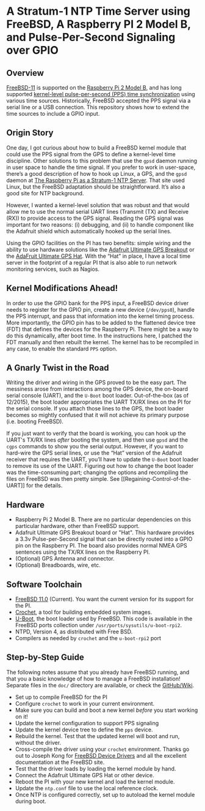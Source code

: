# A Stratum-1 NTP Time Server using FreeBSD, A Raspberry PI 2 Model B, and Pulse-Per-Second Signaling over GPIO

## Overview

[FreeBSD-11](https://www.freebsd.org) is supported on the [Raspberry Pi 2 Model B](https://www.raspberrypi.org/products/raspberry-pi-2-model-b/), and has long supported [kernel-level pulse-per-second (PPS) time synchronization](http://docs.freebsd.org/doc/8.1-RELEASE/usr/share/doc/ntp/pps.html) using various time sources. Historically, FreeBSD accepted the PPS signal via a serial line or a USB connection. This repository shows how to extend the time sources to include a GPIO input.

## Origin Story 

One day, I got curious about how to build a FreeBSD kernel module that could use the PPS signal from the GPS to define a kernel-level time discipline. Other solutions to this problem that use the `gpsd` daemon running in user space to handle the time signal. If you prefer to work in user-space, there’s a good description of how to hook up Linux, a GPS, and the `gpsd` daemon at [The Raspberry Pi as a Stratum-1 NTP Server](http://www.satsignal.eu/ntp/Raspberry-Pi-NTP.html#u-blox). That site used Linux, but the FreeBSD adaptation should be straightforward. It’s also a good site for NTP background.

However, I wanted a kernel-level solution that was robust and that would allow me to use the normal serial UART lines (Transmit (TX) and Receive (RX)) to provide access to the GPS signal. Reading the GPS signal was important for two reasons: (i) debugging, and (ii) to handle component like the Adafruit shield which automatically hooked up the serial lines.

Using the GPIO facilities on the PI has two benefits: simple wiring and the ability to use hardware solutions like the [Adafruit Ultimate GPS Breakout](https://www.adafruit.com/products/746) or the [AdaFruit Ultimate GPS Hat](https://www.adafruit.com/products/2324). With the “Hat” in place, I have a  local time server in the footprint of a regular PI that is also able to run network monitoring services, such as Nagios.

## Kernel Modifications Ahead! 

In order to use the GPIO bank for the PPS input, a FreeBSD device driver needs to register for the GPIO pin, create a new device (`/dev/pps0`), handle the PPS interrupt, and pass that information into the kernel timing process. More importantly, the GPIO pin has to be added to the flattened device tree (FDT) that defines the devices for the Raspberry Pi. There might be a way to do this dynamically, after boot time. In the instructions here, I patched the FDT manually and then rebuilt the kernel. The kernel has to be recompiled in any case, to enable the standard `PPS` option.

## A Gnarly Twist in the Road

Writing the driver and wiring in the GPS proved to be the easy part. The messiness arose from interactions among the GPS device, the on-board serial console (UART), and the `U-Boot` boot loader. 
Out-of-the-box (as of 12/2015), the boot loader appropriates the UART TX/RX lines on the PI for the serial console. If you attach those lines to the GPS, the boot loader becomes so mightly confused that it will not achieve its primary purpose (i.e. booting FreeBSD).

If you just want to verify that the board is working,  you can hook up the UART's TX/RX lines *after* booting the system, and then use `gpsd` and the `cgps` commands to show you the serial output.
However, if you want to hard-wire the GPS serial lines, or use the “Hat” version of the Adafruit receiver that requires the UART, you’ll have to update the `U-Boot` boot loader to remove its use of the UART. Figuring out how to change the boot loader was the time-consuming  part; changing the options and recompiling the files on FreeBSD was then pretty simple. See [[Regaining-Control-of-the-UART]] for the details.

## Hardware 

* Raspberry Pi 2 Model B. There are no particular dependencies on this particular hardware, other than FreeBSD support.
* Adafruit Ultimate GPS Breakout board or "Hat". This hardware provides a 3.3v Pulse-per-Second signal that can be directly routed into a GPIO pin on the Raspberry PI. The board also provides normal NMEA GPS sentences using the TX/RX lines on the Raspberry PI. 
* (Optional) GPS Antenna and connector.
* (Optional) Breadboards, wire, etc.

## Software Toolchain

* [FreeBSD 11.0](https://www.freebsd.org) (Current). You want the current version for its support for the PI.
* [Crochet](https://github.com/freebsd/crochet), a tool for building embedded system images.
* [U-Boot](http://www.denx.de/wiki/U-Boot/WebHome), the boot loader used by FreeBSD. This code is available in the FreeBSD ports collection under `/usr/ports/sysutils/u-boot-rpi2`.
* NTPD, Version 4, as distributed with Free BSD.
* Compilers as needed by `crochet` and the `u-boot-rpi2` port

##  Step-by-Step Guide

The following notes assume that you already have FreeBSD running, and that you a basic knowledge of how to manage a FreeBSD installation! Separate files in the `doc/` directory are available, or check the [GitHub/Wiki](https://github.com/BobBallance/freebsd-gpio-pps/wiki).

* Set up to compile FreeBSD for the PI
* Configure `crochet` to work in your current environment.
* Make sure you can build and boot a new kernel *before* you start working on it!
* Update the kernel configuration to support PPS signaling
* Update the kernel device tree to define the `pps` device.
* Rebuild the kernel. Test that the updated kernel will boot and run, without the driver.
* Cross-compile the driver using your `crochet` environment. Thanks go out to Joseph Kong for [FreeBSD Device Drivers](https://www.nostarch.com/bsddrivers.htm) and all the excellent documentation at the FreeBSD site.
* Test that the driver loads by loading the kernel module by hand.
* Connect the Adafruit Ultimate GPS Hat or other device.
* Reboot the PI with your new kernel and load the kernel module.
* Update the `ntp.conf` file to use the local reference clock.
* Once NTP is configured correctly, set up to autoload the kernel module during boot.
